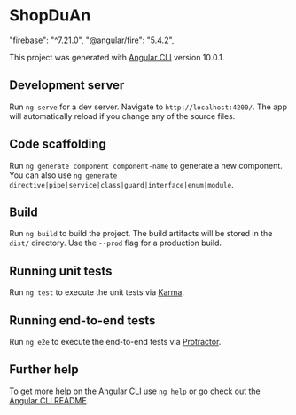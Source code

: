 # ShopDuAn
<!-- https://console.developers.google.com/apis/credentials/consent?project=core-almanac-257312 -->

<!-- https://viblo.asia/p/co-che-dang-nhap-ung-dung-web-app-bang-tai-khoan-googlegmail-code-vi-du-bang-jsp-servletspringmvcspringboot-naQZRw6Xlvx -->

<!-- https://developers.google.com/identity/sign-in/web/sign-in -->


<!-- https://developers.facebook.com/docs/facebook-login/web/ -->

<!-- add package.json -->
 "firebase": "^7.21.0",
 "@angular/fire": "5.4.2",
<!--  --> 
This project was generated with [Angular CLI](https://github.com/angular/angular-cli) version 10.0.1.

## Development server

Run `ng serve` for a dev server. Navigate to `http://localhost:4200/`. The app will automatically reload if you change any of the source files.

## Code scaffolding

Run `ng generate component component-name` to generate a new component. You can also use `ng generate directive|pipe|service|class|guard|interface|enum|module`.

## Build

Run `ng build` to build the project. The build artifacts will be stored in the `dist/` directory. Use the `--prod` flag for a production build.

## Running unit tests

Run `ng test` to execute the unit tests via [Karma](https://karma-runner.github.io).

## Running end-to-end tests

Run `ng e2e` to execute the end-to-end tests via [Protractor](http://www.protractortest.org/).

## Further help

To get more help on the Angular CLI use `ng help` or go check out the [Angular CLI README](https://github.com/angular/angular-cli/blob/master/README.md).
